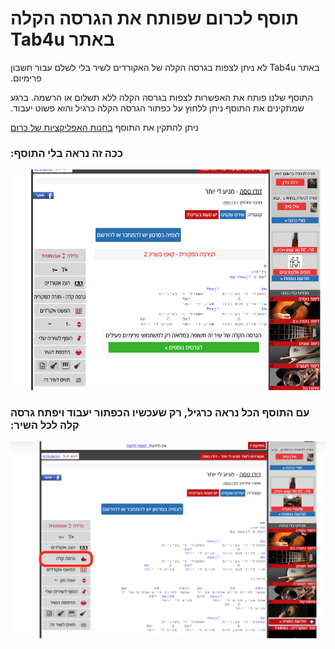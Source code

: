 
# &#x202b;תוסף לכרום שפותח את הגרסה הקלה באתר Tab4u
&#x202b;באתר Tab4u לא ניתן לצפות בגרסה הקלה של האקורדים לשיר בלי לשלם עבור חשבון פרימיום.

&#x202b;התוסף שלנו פותח את האפשרות לצפות בגרסה הקלה ללא תשלום או הרשמה. ברגע שמתקינים את התוסף ניתן ללחוץ על כפתור הגרסה הקלה כרגיל והוא פשוט יעבוד.

&#x202b;ניתן להתקין את התוסף [בחנות האפליקציות של כרום](https://chrome.google.com/webstore/detail/tab4us/bkgnilmlllilfedbijkablgcobphgjbh)

### &#x202b;ככה זה נראה בלי התוסף:

![רוב הגרסה הקלה חסומה למשתמשים לא רשומים](img/without-tab4us.png)

### &#x202b;עם התוסף הכל נראה כרגיל, רק שעכשיו הכפתור יעבוד ויפתח גרסה קלה לכל השיר:

![עכשיו לחיצה על הכפתור פשוט תעבוד](img/tab4us-screenshot.png)
